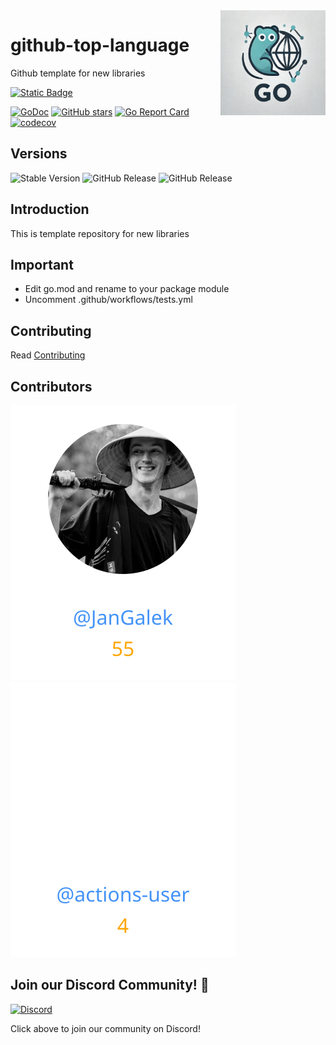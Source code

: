 <img align=right width="168" src="docs/gouef_logo.png">

# github-top-language
Github template for new libraries

[![Static Badge](https://img.shields.io/badge/Github-gouef%2Fgithub--top--language-blue?style=for-the-badge&logo=github&link=github.com%2Fgouef%2Fgithub-top-language)](https://github.com/gouef/github-top-language)

[![GoDoc](https://pkg.go.dev/badge/github.com/gouef/github-top-language.svg)](https://pkg.go.dev/github.com/gouef/github-top-language)
[![GitHub stars](https://img.shields.io/github/stars/gouef/github-top-language?style=social)](https://github.com/gouef/github-top-language/stargazers)
[![Go Report Card](https://goreportcard.com/badge/github.com/gouef/github-top-language)](https://goreportcard.com/report/github.com/gouef/github-top-language)
[![codecov](https://codecov.io/github/gouef/github-top-language/branch/main/graph/badge.svg?token=YUG8EMH6Q8)](https://codecov.io/github/gouef/github-top-language)

## Versions
![Stable Version](https://img.shields.io/github/v/release/gouef/github-top-language?label=Stable&labelColor=green)
![GitHub Release](https://img.shields.io/github/v/release/gouef/github-top-language?label=RC&include_prereleases&filter=*rc*&logoSize=diago)
![GitHub Release](https://img.shields.io/github/v/release/gouef/github-top-language?label=Beta&include_prereleases&filter=*beta*&logoSize=diago)


## Introduction

This is template repository for new libraries

## Important

- Edit go.mod and rename to your package module
- Uncomment .github/workflows/tests.yml

## Contributing

Read [Contributing](CONTRIBUTING.md)

## Contributors

<div>
<span>
  <a href="https://github.com/JanGalek"><img src="https://raw.githubusercontent.com/gouef/github-top-languages/refs/heads/contributors-svg/.github/contributors/JanGalek.svg" alt="JanGalek" /></a>
</span>
<span>
  <a href="https://github.com/actions-user"><img src="https://raw.githubusercontent.com/gouef/github-top-languages/refs/heads/contributors-svg/.github/contributors/actions-user.svg" alt="actions-user" /></a>
</span>
</div>

## Join our Discord Community! 🎉

[![Discord](https://img.shields.io/discord/1334331501462163509?style=for-the-badge&logo=discord&logoColor=white&logoSize=auto&label=Community%20discord&labelColor=blue&link=https%3A%2F%2Fdiscord.gg%2FwjGqeWFnqK
)](https://discord.gg/wjGqeWFnqK)

Click above to join our community on Discord!
